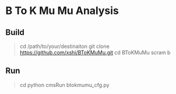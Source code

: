 # B To K Mu Mu Analysis 

## Build 

>  cd /path/to/your/destinaiton
>  git clone https://github.com/xshi/BToKMuMu.git 
>  cd BToKMuMu 
>  scram b 

## Run 

>  cd python
>  cmsRun btokmumu_cfg.py 

